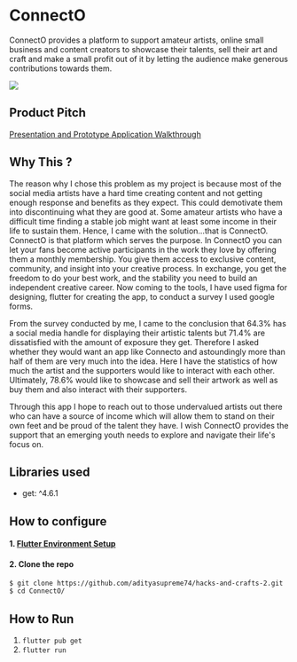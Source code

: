 # ConnectO

ConnectO provides a platform to support amateur artists, online small business and content creators to showcase their talents, sell their art and craft and make a small profit out of it by letting the audience make generous contributions towards them.

[![](https://img.shields.io/badge/APK-ConnectO-brightgreen?color=purple&style=for-the-badge)](https://drive.google.com/file/d/1JXxPOr40lmzdkGTT5bufVmg8VdcRAB5n/view?usp=sharing)
 
## Product Pitch

[Presentation and Prototype Application Walkthrough]()

## Why This ?

The reason why I chose this problem as my project is because 	most of the social media artists have a hard time creating content and not getting enough response and benefits as they expect. This could demotivate them into discontinuing what they are good at. Some amateur artists who have a difficult time finding a stable job might want at least some income in their life to sustain them.
Hence, I came with the solution…that is ConnectO. ConnectO is that platform which serves the purpose. In ConnectO you can let your fans become active participants in the work they love by offering them a monthly membership. You give them access to exclusive content, community, and insight into your creative process. In exchange, you get the freedom to do your best work, and the stability you need to build an independent creative career.
Now coming to the tools, I have used figma for designing, flutter for creating the app, to conduct a survey I used google forms.

From the survey conducted by me, I came to the conclusion that 64.3% has a social media handle for displaying their artistic talents but 71.4% are dissatisfied with the amount of exposure they get.
Therefore I asked whether they would want an app like Connecto and astoundingly more than half of them are very much into the idea.
Here I have the statistics of how much the artist and the supporters would like to interact with each other.
Ultimately, 78.6% would like to showcase and sell their artwork as well as buy them and also interact with their supporters. 

Through this app I hope to reach out to those undervalued artists out there who can have a source of income which will allow them to stand on their own feet and be proud of the talent they have. I wish ConnectO provides the support that an emerging youth needs to explore and navigate their life's focus on.

## Libraries used
-   get: ^4.6.1

## How to configure

#### 1. [Flutter Environment Setup](https://flutter.dev/docs/get-started/install)

#### 2. Clone the repo

```sh
$ git clone https://github.com/adityasupreme74/hacks-and-crafts-2.git
$ cd ConnectO/
```

## How to Run

1. `flutter pub get`
2. `flutter run`
